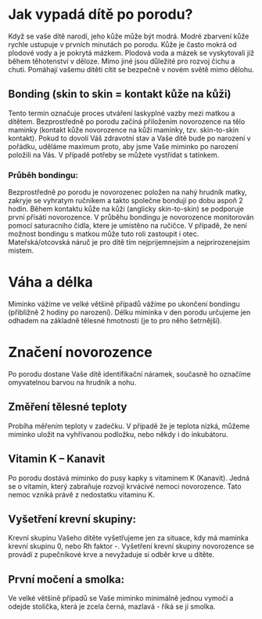 # Jak vypadá dítě po porodu? 
Když se vaše dítě narodí, jeho kůže může být modrá. Modré zbarvení kůže rychle ustupuje v prvních minutách po porodu. Kůže je často mokrá od plodové vody a je pokrytá mázkem. Plodová voda a mázek se vyskytovali již během těhotenství v děloze. Mimo jiné jsou důležité pro rozvoj čichu a chuti. Pomáhají vašemu dítěti cítit se bezpečně v novém světě mimo dělohu. 

## Bonding (skin to skin = kontakt kůže na kůži)
Tento termín označuje proces utváření laskyplné vazby mezi matkou a dítětem. Bezprostředně po porodu začíná přiložením novorozence na tělo maminky (kontakt kůže novorozence na kůži maminky, tzv. skin-to-skin kontakt).  Pokud to dovolí Váš zdravotní stav a Vaše dítě bude po narození v pořádku, uděláme maximum proto, aby jsme Vaše miminko po narození položili na Vás. V případě potřeby se můžete vystřídat s tatínkem.  

### Průběh bondingu:
Bezprostředně *po* porodu je novorozenec položen na nahý hrudník matky, zakryje se vyhratym ručníkem a takto společne  bondují po dobu aspoň 2 hodin. Během kontaktu kůže na kůži (anglicky skin-to-skin) se podporuje první přísátí novorozence. 
V průběhu bondingu je novorozence monitorován pomocí saturacniho čidla, ktere je umístěno na ručičce. V případě, že není možnost bondingu s matkou může tuto roli zastoupit i otec. Mateřská/otcovská náruč je pro dítě tím nejprijemnejsim a nejprirozenejsim mistem. 
 
# Váha a délka 
Miminko vážíme ve velké většině případů vážíme po ukončení  bondingu (přibližně 2 hodiny po narození). Délku miminka v den porodu určujeme jen odhadem na základně tělesné hmotnosti (je to pro něho šetrnější). 
 
# Značení novorozence 
Po porodu dostane Vaše dítě identifikační náramek, současně ho označíme omyvatelnou barvou na hrudník a nohu.  
 
## Změření tělesné teploty
Probíha měřením  teploty v zadečku. V případě že je teplota nízká, můžeme miminko uložit na vyhřívanou podložku, nebo někdy i do inkubátoru. 
 
## Vitamin K – Kanavit
Po porodu dostává miminko do pusy kapky s  vitaminem K (Kanavit). Jedná se o vitamin, který zabraňuje rozvoji krvácivé nemoci novorozence. Tato nemoc vzniká právě z nedostatku vitaminu K. 
 
## Vyšetření krevní skupiny: 
Krevní skupinu Vašeho dítěte vyšetřujeme jen za situace, kdy má maminka krevní skupinu 0, nebo Rh faktor -.  Vyšetření krevní skupiny novorozence se provádí z pupečníkové krve a nevyžaduje si odběr krve u dítěte. 

## První močení a smolka: 
Ve velké většině případů se Vaše miminko minimálně jednou vymočí a odejde stolička, která je zcela černá, mazlavá - říká se jí smolka.  
